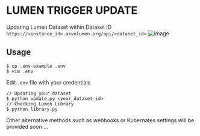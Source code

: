 # LUMEN TRIGGER UPDATE
Updating Lumen Dataset within Dataset ID `https://<instance_id>.akvolumen.org/api/<dataset_id>`
![image](https://i.imgur.com/ZGcu04f.gif)

## Usage
```
$ cp .env-example .env
$ vim .env
```
Edit ```.env``` file with your credentials

```
// Updating your dataset
$ python update.py <your_dataset_id>
// Checking Lumen Library
$ python library.py
```

Other alternative methods such as webhooks or Kubernates settings will be provided soon ...
